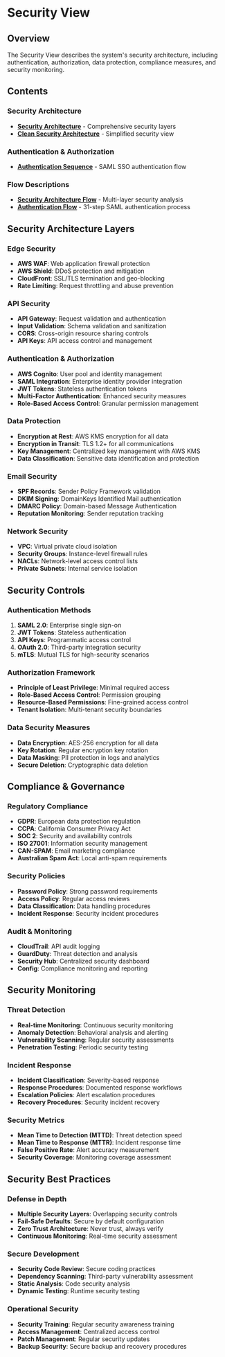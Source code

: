 # Security View

## Overview
The Security View describes the system's security architecture, including authentication, authorization, data protection, compliance measures, and security monitoring.

## Contents

### Security Architecture
- **[Security Architecture](05_security_architecture.png)** - Comprehensive security layers
- **[Clean Security Architecture](19_clean_security_architecture.png)** - Simplified security view

### Authentication & Authorization
- **[Authentication Sequence](14_authentication_sequence.png)** - SAML SSO authentication flow

### Flow Descriptions
- **[Security Architecture Flow](19_clean_security_architecture_flow.md)** - Multi-layer security analysis
- **[Authentication Flow](14_authentication_sequence_flow.md)** - 31-step SAML authentication process

## Security Architecture Layers

### Edge Security
- **AWS WAF**: Web application firewall protection
- **AWS Shield**: DDoS protection and mitigation
- **CloudFront**: SSL/TLS termination and geo-blocking
- **Rate Limiting**: Request throttling and abuse prevention

### API Security
- **API Gateway**: Request validation and authentication
- **Input Validation**: Schema validation and sanitization
- **CORS**: Cross-origin resource sharing controls
- **API Keys**: API access control and management

### Authentication & Authorization
- **AWS Cognito**: User pool and identity management
- **SAML Integration**: Enterprise identity provider integration
- **JWT Tokens**: Stateless authentication tokens
- **Multi-Factor Authentication**: Enhanced security measures
- **Role-Based Access Control**: Granular permission management

### Data Protection
- **Encryption at Rest**: AWS KMS encryption for all data
- **Encryption in Transit**: TLS 1.2+ for all communications
- **Key Management**: Centralized key management with AWS KMS
- **Data Classification**: Sensitive data identification and protection

### Email Security
- **SPF Records**: Sender Policy Framework validation
- **DKIM Signing**: DomainKeys Identified Mail authentication
- **DMARC Policy**: Domain-based Message Authentication
- **Reputation Monitoring**: Sender reputation tracking

### Network Security
- **VPC**: Virtual private cloud isolation
- **Security Groups**: Instance-level firewall rules
- **NACLs**: Network-level access control lists
- **Private Subnets**: Internal service isolation

## Security Controls

### Authentication Methods
1. **SAML 2.0**: Enterprise single sign-on
2. **JWT Tokens**: Stateless authentication
3. **API Keys**: Programmatic access control
4. **OAuth 2.0**: Third-party integration security
5. **mTLS**: Mutual TLS for high-security scenarios

### Authorization Framework
- **Principle of Least Privilege**: Minimal required access
- **Role-Based Access Control**: Permission grouping
- **Resource-Based Permissions**: Fine-grained access control
- **Tenant Isolation**: Multi-tenant security boundaries

### Data Security Measures
- **Data Encryption**: AES-256 encryption for all data
- **Key Rotation**: Regular encryption key rotation
- **Data Masking**: PII protection in logs and analytics
- **Secure Deletion**: Cryptographic data deletion

## Compliance & Governance

### Regulatory Compliance
- **GDPR**: European data protection regulation
- **CCPA**: California Consumer Privacy Act
- **SOC 2**: Security and availability controls
- **ISO 27001**: Information security management
- **CAN-SPAM**: Email marketing compliance
- **Australian Spam Act**: Local anti-spam requirements

### Security Policies
- **Password Policy**: Strong password requirements
- **Access Policy**: Regular access reviews
- **Data Classification**: Data handling procedures
- **Incident Response**: Security incident procedures

### Audit & Monitoring
- **CloudTrail**: API audit logging
- **GuardDuty**: Threat detection and analysis
- **Security Hub**: Centralized security dashboard
- **Config**: Compliance monitoring and reporting

## Security Monitoring

### Threat Detection
- **Real-time Monitoring**: Continuous security monitoring
- **Anomaly Detection**: Behavioral analysis and alerting
- **Vulnerability Scanning**: Regular security assessments
- **Penetration Testing**: Periodic security testing

### Incident Response
- **Incident Classification**: Severity-based response
- **Response Procedures**: Documented response workflows
- **Escalation Policies**: Alert escalation procedures
- **Recovery Procedures**: Security incident recovery

### Security Metrics
- **Mean Time to Detection (MTTD)**: Threat detection speed
- **Mean Time to Response (MTTR)**: Incident response time
- **False Positive Rate**: Alert accuracy measurement
- **Security Coverage**: Monitoring coverage assessment

## Security Best Practices

### Defense in Depth
- **Multiple Security Layers**: Overlapping security controls
- **Fail-Safe Defaults**: Secure by default configuration
- **Zero Trust Architecture**: Never trust, always verify
- **Continuous Monitoring**: Real-time security assessment

### Secure Development
- **Security Code Review**: Secure coding practices
- **Dependency Scanning**: Third-party vulnerability assessment
- **Static Analysis**: Code security analysis
- **Dynamic Testing**: Runtime security testing

### Operational Security
- **Security Training**: Regular security awareness training
- **Access Management**: Centralized access control
- **Patch Management**: Regular security updates
- **Backup Security**: Secure backup and recovery procedures
